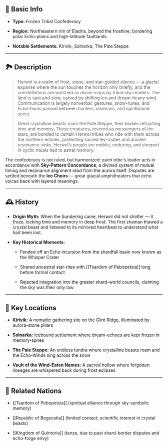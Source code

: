 ## 📍 Basic Info

- **Type:** Frozen Tribal Confederacy
    
- **Region:** Northeastern rim of Eladris, beyond the frostline; bordering polar Echo-plains and high-latitude faultlands
    
- **Notable Settlements:** Kirivik, Solnarka, The Pale Steppe
    

---

## 🏞️ Description

> Herwol is a realm of frost, stone, and star-guided silence — a glacial expanse where the sun touches the horizon only briefly, and the constellations are watched as divine maps by tribal sky-readers. The land is vast and slow, carved by shifting ice and dream-heavy wind. Communication is largely nonverbal: gestures, snow-runes, and Echo-hums passed between hunters, shamans, and spiritbound seers.
> 
> Great crystalline beasts roam the Pale Steppe, their bodies refracting time and memory. These creatures, revered as messengers of the stars, are bonded to certain Herwol tribes who ride with them across the northern echoes, protecting sacred ley-routes and ancient resonance sinks. Herwol’s people are mobile, enduring, and steeped in cyclic rituals tied to astral memory.

The confederacy is not ruled, but harmonized: each tribe's leader acts in accordance with **Sky-Pattern Concordance**, a divined system of mutual timing and resonance alignment read from the aurora itself. Disputes are settled beneath the **Ice Choirs** — great glacial amphitheaters that echo voices back with layered meanings.

---

## 🕰️ History

- **Origin Myth:** When the Sundering came, Herwol did not shatter — it _froze_, locking time and memory in deep frost. The first shaman thawed a crystal beast and listened to its mirrored heartbeat to understand what had been lost.
    
- **Key Historical Moments:**
    
    - Fended off an Echo incursion from the shardfall basin now known as the Whisper Crater
        
    - Shared ancestral star-rites with [[Tsardom of Pebopetsia]] long before formal contact
        
    - Rejected integration into the greater shard-world councils, claiming the sky was their only law
        

---

## 🌟 Key Locations

- **Kirivik:** A nomadic gathering site on the Glint Ridge, illuminated by aurora-stone pillars
    
- **Solnarka:** Icebound settlement where dream-echoes are kept frozen in memory-spires
    
- **The Pale Steppe:** An endless tundra where crystalline beasts roam and the Echo-Winds sing across the snow
    
- **Vault of the Wind-Eaten Names:** A sacred hollow where forgotten lineages are whispered back during frost eclipses
    

---

## 🔗 Related Nations

- [[Tsardom of Pebopetsia]] (spiritual alliance through sky-symbolic memory)
    
- [[Republic of Begoestia]] (limited contact; scientific interest in crystal beasts)
    
- [[Kingdom of Quintoria]] (tense, due to past shard-border disputes and echo-forge envy)